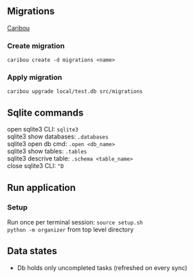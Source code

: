 ## Migrations
[Caribou](https://github.com/clutchski/caribou?tab=readme-ov-file#caribou-sqlite-migrations)
### Create migration
`caribou create -d migrations <name>`
### Apply migration
`caribou upgrade local/test.db src/migrations`
## Sqlite commands
open sqlite3 CLI: `sqlite3`\
sqlite3 show databases: `.databases`\
sqlite3 open db cmd: `.open <db_name>`\
sqlite3 show tables: `.tables`\
sqlite3 descrive table: `.schema <table_name>`\
close sqlite3 CLI: `^D`
## Run application
### Setup
Run once per terminal session: `source setup.sh`\
`python -m organizer` from top level directory
## Data states
- Db holds only uncompleted tasks (refreshed on every sync)